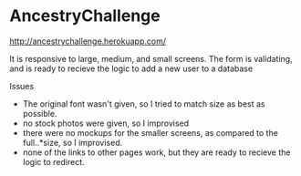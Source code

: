 # AncestryChallenge

http://ancestrychallenge.herokuapp.com/

It is responsive to large, medium, and small screens. 
The form is validating, and is ready to recieve the logic to add a new user to a database

Issues

  * The original font wasn't given, so I tried to match size as best as possible. 
  * no stock photos were given, so I improvised 
  * there were no mockups for the smaller screens, as compared to the full..*size, so I improvised. 
  * none of the links to other pages work, but they are ready to recieve the logic to redirect. 